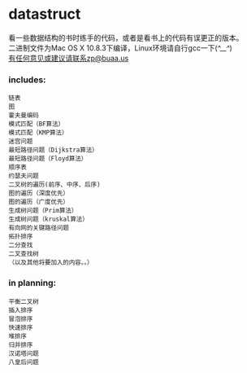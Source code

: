 datastruct
==========

看一些数据结构的书时练手的代码，或者是看书上的代码有误更正的版本。<br />
二进制文件为Mac OS X 10.8.3下编译，Linux环境请自行gcc一下(*^__^*) <br />
有任何意见或建议请联系zp@buaa.us <br />

### includes:
    链表
    图
    霍夫曼编码
    模式匹配（BF算法）
    模式匹配（KMP算法）
    迷宫问题
    最短路径问题（Dijkstra算法）
    最短路径问题（Floyd算法）
    顺序表
    约瑟夫问题
    二叉树的遍历(前序、中序、后序)
    图的遍历（深度优先）
    图的遍历（广度优先）
    生成树问题（Prim算法）
    生成树问题（kruskal算法）
    有向网的关键路径问题
    拓扑排序
    二分查找
    二叉查找树
    （以及其他将要加入的内容。。）

### in planning:
    平衡二叉树
    插入排序
    冒泡排序
    快速排序
    堆排序
    归并排序
    汉诺塔问题
    八皇后问题
